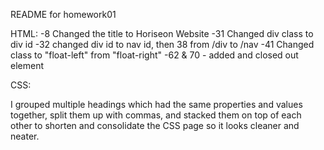 README for homework01

HTML:
-8 Changed the title to Horiseon Website
-31 Changed div class to div id
-32 changed div id to nav id, then 38 from /div to /nav
-41 Changed class to "float-left" from "float-right"
-62 & 70 - added </img> and closed out <img src=""> element

CSS:

I grouped multiple headings which had the same properties and values together, split them up with commas, and stacked them on top of each other to shorten and consolidate the CSS page so it looks cleaner and neater. 